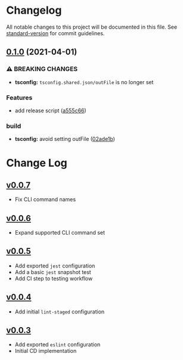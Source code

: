 # Changelog

All notable changes to this project will be documented in this file. See [standard-version](https://github.com/conventional-changelog/standard-version) for commit guidelines.

## [0.1.0](https://github.com/pi-base/dev/compare/v0.0.6...v0.1.0) (2021-04-01)

### ⚠ BREAKING CHANGES

- **tsconfig:** `tsconfig.shared.json/outFile` is no longer set

### Features

- add release script ([a555c66](https://github.com/pi-base/dev/commit/a555c66b584139b418c7355024da2abc78f49981))

### build

- **tsconfig:** avoid setting outFile ([02ade1b](https://github.com/pi-base/dev/commit/02ade1b50e983afc718457ff00dc5138b4880972))

# Change Log

## [v0.0.7](https://github.com/pi-base/dev/compare/v0.0.6...v0.0.7)

- Fix CLI command names

## [v0.0.6](https://github.com/pi-base/dev/compare/v0.0.5...v0.0.6)

- Expand supported CLI command set

## [v0.0.5](https://github.com/pi-base/dev/compare/v0.0.4...v0.0.5)

- Add exported `jest` configuration
- Add a basic `jest` snapshot test
- Add CI step to testing workflow

## [v0.0.4](https://github.com/pi-base/dev/compare/v0.0.3...v0.0.4)

- Add initial `lint-staged` configuration

## [v0.0.3](https://github.com/pi-base/dev/compare/v0.0.2...v0.0.3)

- Add exported `eslint` configuration
- Initial CD implementation
